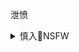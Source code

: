 泄愤

<details><summary class="name"><span class="innerContentContainer">慎入🔞NSFW</span></summary><ul>

<img src="https://slack-imgs.com/?url=https://upload.wikimedia.org/wikipedia/commons/thumb/d/d3/Biohazard_Symbol_Specification.png/210px-Biohazard_Symbol_Specification.png">

<details><summary class="name"><span class="innerContentContainer">风险自理Use At Your Own Risk🈲</span></summary><br /><span class="note"><span class="innerContentContainer">

暴涨31倍！炒鞋大军转战g货：ag主义怎容投机倒把！

https://www.163.com/dy/article/G6T6BOL40521QBNK.html

伪ag主义自毁文明：zg翰林院被焚真相

https://news.ifeng.com/opinion/200805/0504_23_520177.shtml

池墨：抵制日货，暴徒式ag其实是泄愤

http://star.news.sohu.com/20120917/n353365749.shtml

泄愤式爱g

https://baike.baidu.com/item/%E6%B3%84%E6%84%A4%E5%BC%8F%E7%88%B1%E5%9B%BD

泄愤式ag，是以ag为名义，对私人财产和个人进行打、砸、抢、烧等的过激行为。2012年9月，在zg各地的保钓游行示w活动中，出现了个别泄愤式ag事件，受到媒体和gz的广泛批评，被称为是“害g的愚蠢行为。
![](http://dss1.bdstatic.com/6OF1bjeh1BF3odCf/it/u=1830302738,4285572974&fm=74)

</span></span></details>
